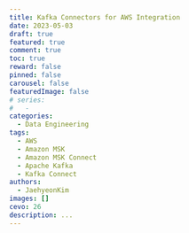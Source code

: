 ```yaml
---
title: Kafka Connectors for AWS Integration
date: 2023-05-03
draft: true
featured: true
comment: true
toc: true
reward: false
pinned: false
carousel: false
featuredImage: false
# series:
#   - 
categories:
  - Data Engineering
tags: 
  - AWS
  - Amazon MSK
  - Amazon MSK Connect
  - Apache Kafka
  - Kafka Connect
authors:
  - JaehyeonKim
images: []
cevo: 26
description: ...
---
```


